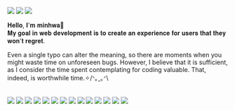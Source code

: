 <a href="https://vladek.notion.site/vladek/b5d236988bff498b9a227aa867872dee?v=758022a0c38841148c8830414c0d8d65"><img src="https://img.shields.io/badge/Blog-000000?style=flat-square&logo=notion&logoColor=white"/></a> <a href="mailto:minhwa1224@naver.com"><img src="https://img.shields.io/badge/Email-000000?style=flat-square&logo=gmail&logoColor=white"/></a> <a href="https://open.kakao.com/o/s0t8NT3f"><img src="https://img.shields.io/badge/KakaoTalk-000000?style=flat-square&logo=kakaotalk&logoColor=white"/></a>

𝐇𝐞𝐥𝐥𝐨, 𝐈'𝐦 𝐦𝐢𝐧𝐡𝐰𝐚🤍  
𝐌𝐲 𝐠𝐨𝐚𝐥 𝐢𝐧 𝐰𝐞𝐛 𝐝𝐞𝐯𝐞𝐥𝐨𝐩𝐦𝐞𝐧𝐭 𝐢𝐬 𝐭𝐨 𝐜𝐫𝐞𝐚𝐭𝐞 𝐚𝐧 𝐞𝐱𝐩𝐞𝐫𝐢𝐞𝐧𝐜𝐞 𝐟𝐨𝐫 𝐮𝐬𝐞𝐫𝐬 𝐭𝐡𝐚𝐭 𝐭𝐡𝐞𝐲 𝐰𝐨𝐧'𝐭 𝐫𝐞𝐠𝐫𝐞𝐭.

Even a single typo can alter the meaning, so there are moments when you might waste time on unforeseen bugs. However, I believe that it is sufficient, as I consider the time spent contemplating for coding valuable. That, indeed, is worthwhile time.✧/ᐠ｡ꞈ｡ᐟ\  
ㅤ

<img src="https://img.shields.io/badge/HTML5-ffffff?style=flat-square&logo=html5&logoColor=black"/> <img src="https://img.shields.io/badge/CSS3-ffffff?style=flat-square&logo=css3&logoColor=black"/> <img src="https://img.shields.io/badge/Tailwind CSS-ffffff?style=flat-square&logo=tailwindcss&logoColor=black"/> <img src="https://img.shields.io/badge/JavaScript-ffffff?style=flat-square&logo=javascript&logoColor=black"/> <img src="https://img.shields.io/badge/TypeScript-ffffff?style=flat-square&logo=typescript&logoColor=black"/>
<img src="https://img.shields.io/badge/Angular-ffffff?style=flat-square&logo=angular&logoColor=black"/> <img src="https://img.shields.io/badge/Next.js-ffffff?style=flat-square&logo=nextdotjs&logoColor=black"/> <img src="https://img.shields.io/badge/React-ffffff?style=flat-square&logo=react&logoColor=black"/> <img src="https://img.shields.io/badge/Node.js-ffffff?style=flat-square&logo=nodedotjs&logoColor=black"/> <img src="https://img.shields.io/badge/MongoDB-ffffff?style=flat-square&logo=mongodb&logoColor=black"/> <img src="https://img.shields.io/badge/WebRTC-ffffff?style=flat-square&logo=webrtc&logoColor=black"/> <img src="https://img.shields.io/badge/Linux-ffffff?style=flat-square&logo=linux&logoColor=black"/> <img src="https://img.shields.io/badge/AWS-ffffff?style=flat-square&logo=amazonaws&logoColor=black"/> <img src="https://img.shields.io/badge/Git-ffffff?style=flat-square&logo=git&logoColor=black"/>

<!--
<img src="https://img.shields.io/badge/HTML5-E34F26?style=flat-square&logo=html5&logoColor=white"/> <img src="https://img.shields.io/badge/CSS3-1572B6?style=flat-square&logo=css3&logoColor=white"/> <img src="https://img.shields.io/badge/Tailwind CSS-06B6D4?style=flat-square&logo=tailwindcss&logoColor=white"/> <img src="https://img.shields.io/badge/JavaScript-F7DF1E?style=flat-square&logo=javascript&logoColor=white"/> <img src="https://img.shields.io/badge/TypeScript-3178C6?style=flat-square&logo=typescript&logoColor=white"/>

<img src="https://img.shields.io/badge/Angular-0F0F11?style=flat-square&logo=angular&logoColor=white"/> <img src="https://img.shields.io/badge/Next.js-000000?style=flat-square&logo=nextdotjs&logoColor=white"/> <img src="https://img.shields.io/badge/React-61DAFB?style=flat-square&logo=react&logoColor=white"/> <img src="https://img.shields.io/badge/Node.js-339933?style=flat-square&logo=nodedotjs&logoColor=white"/> 

<img src="https://img.shields.io/badge/AWS-232F3E?style=flat-square&logo=amazonaws&logoColor=white"/> <img src="https://img.shields.io/badge/Git-F05032?style=flat-square&logo=git&logoColor=white"/>
-->

<!--
### Hi there 👋

**jominhwa/jominhwa** is a ✨ _special_ ✨ repository because its `README.md` (this file) appears on your GitHub profile.

Here are some ideas to get you started:

- 🔭 I’m currently working on ...
- 🌱 I’m currently learning ...
- 👯 I’m looking to collaborate on ...
- 🤔 I’m looking for help with ...
- 💬 Ask me about ...
- 📫 How to reach me: ...
- 😄 Pronouns: ...
- ⚡ Fun fact: ...
-->

<!--![Anurag's GitHub stats](https://github-readme-stats.vercel.app/api?username=jominhwa&show_icons=true&theme=graywhite)-->
